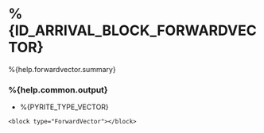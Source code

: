 # %{ID_ARRIVAL_BLOCK_FORWARDVECTOR}

%{help.forwardvector.summary}

### %{help.common.output}

-   %{PYRITE_TYPE_VECTOR}

```
<block type="ForwardVector"></block>
```
